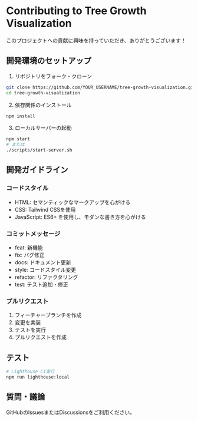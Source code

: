 # Contributing to Tree Growth Visualization

このプロジェクトへの貢献に興味を持っていただき、ありがとうございます！

## 開発環境のセットアップ

1. リポジトリをフォーク・クローン
```bash
git clone https://github.com/YOUR_USERNAME/tree-growth-visualization.git
cd tree-growth-visualization
```

2. 依存関係のインストール
```bash
npm install
```

3. ローカルサーバーの起動
```bash
npm start
# または
./scripts/start-server.sh
```

## 開発ガイドライン

### コードスタイル
- HTML: セマンティックなマークアップを心がける
- CSS: Tailwind CSSを使用
- JavaScript: ES6+ を使用し、モダンな書き方を心がける

### コミットメッセージ
- feat: 新機能
- fix: バグ修正
- docs: ドキュメント更新
- style: コードスタイル変更
- refactor: リファクタリング
- test: テスト追加・修正

### プルリクエスト
1. フィーチャーブランチを作成
2. 変更を実装
3. テストを実行
4. プルリクエストを作成

## テスト

```bash
# Lighthouse CI実行
npm run lighthouse:local
```

## 質問・議論

GitHubのIssuesまたはDiscussionsをご利用ください。
